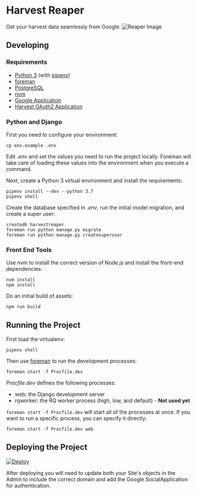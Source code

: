 # Harvest Reaper 

Get your harvest data seamlessly from Google.
![Reaper Image](https://github.com/istrategylabs/harvest-reaper/blob/master/harvestreaper/static/img/graveyard-footer-art.png)

## Developing

### Requirements

* [Python 3](https://www.python.org) (with [pipenv](http://pipenv.readthedocs.io/en/latest/))
* [foreman](http://ddollar.github.io/foreman/)
* [PostgreSQL](https://www.postgresql.org)
* [nvm](https://github.com/creationix/nvm)
* [Google Application](https://console.developers.google.com/apis/credentials/oauthclient)
* [Harvest OAuth2 Application](https://id.getharvest.com/developers)


### Python and Django

First you need to configure your environment:

```
cp env.example .env
```

Edit *.env* and set the values you need to run the project locally. Foreman will take care
of loading these values into the environment when you execute a command.

Next, create a Python 3 virtual environment and install the requirements:

```
pipenv install --dev --python 3.7
pipenv shell
```

Create the database specified in *.env*, run the initial model migration,
and create a super user:

```
createdb harvestreaper
foreman run python manage.py migrate
foreman run python manage.py createsuperuser
```

### Front End Tools

Use nvm to install the correct version
of Node.js and install the front-end dependencies:

```
nvm install
npm install
```

Do an initial build of assets:

```
npm run build
```


## Running the Project

First load the virtualenv:

```
pipenv shell
```

Then use [foreman](http://ddollar.github.io/foreman/) to run the development processes:

```
foreman start -f Procfile.dev
```

*Procfile.dev* defines the following processes:

* web: the Django development server
* rqworker: the RQ worker process (high, low, and default) - **Not used yet**

`foreman start -f Procfile.dev` will start all of the processes at once. If you
want to run a specific process, you can specify it directly:

```
foreman start -f Procfile.dev web
```


## Deploying the Project
[![Deploy](https://www.herokucdn.com/deploy/button.svg)](https://heroku.com/deploy)

After deploying you will need to update both your Site's objects in the Admin to include the correct domain
and add the Google SocialApplication for authentication.
